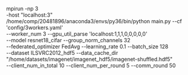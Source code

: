 


mpirun -np 3 \
-host "localhost:3" \
/home/comp/20481896/anaconda3/envs/py36/bin/python main.py --cf 'config/3workers.yaml' \
--worker_num 3 --gpu_util_parse 'localhost:1,1,1,0,0,0,0,0' \
--model resnet18_cifar  --group_norm_channels 32 \
--federated_optimizer FedAvg  --learning_rate 0.1 --batch_size 128 \
--dataset ILSVRC2012_hdf5  --data_cache_dir "/home/datasets/imagenet/imagenet_hdf5/imagenet-shuffled.hdf5" \
--client_num_in_total 10 --client_num_per_round 5 --comm_round 50










